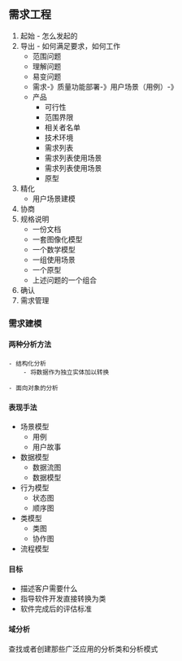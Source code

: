 ## 需求工程
1. 起始 - 怎么发起的
2. 导出 - 如何满足要求，如何工作
    - 范围问题
    - 理解问题
    - 易变问题
    - 需求-》质量功能部署-》用户场景（用例）-》
    - 产品
        - 可行性
        - 范围界限
        - 相关者名单
        - 技术环境
        - 需求列表
        - 需求列表使用场景
        - 需求列表使用场景
        - 原型
3. 精化
    - 用户场景建模
4. 协商
5. 规格说明
    - 一份文档
    - 一套图像化模型
    - 一个数学模型
    - 一组使用场景
    - 一个原型
    - 上述问题的一个组合
6. 确认
7. 需求管理
### 需求建模
#### 两种分析方法
    - 结构化分析
        - 将数据作为独立实体加以转换
    
    - 面向对象的分析
#### 表现手法
- 场景模型
    - 用例
    - 用户故事
- 数据模型
    - 数据流图
    - 数据模型
- 行为模型
    - 状态图
    - 顺序图
- 类模型
    - 类图
    - 协作图
- 流程模型
#### 目标
- 描述客户需要什么
- 指导软件开发直接转换为类
- 软件完成后的评估标准
#### 域分析
查找或者创建那些广泛应用的分析类和分析模式
